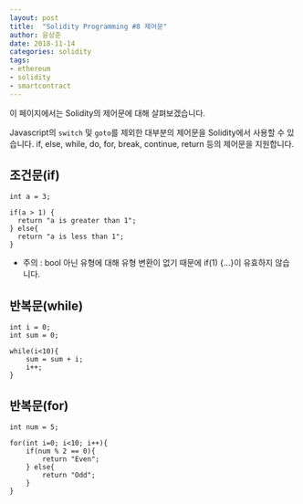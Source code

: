 ```yaml
---
layout: post
title:  "Solidity Programming #8 제어문"
author: 윤상준
date: 2018-11-14
categories: solidity
tags:
- ethereum
- solidity
- smartcontract
---
```


이 페이지에서는 Solidity의 제어문에 대해 살펴보겠습니다.

Javascript의 `switch` 및 `goto`를 제외한 대부분의 제어문을 Solidity에서 사용할 수 있습니다.
if, else, while, do, for, break, continue, return 등의 제어문을 지원합니다.

## 조건문(if)

```
int a = 3;

if(a > 1) {
  return "a is greater than 1";
} else{
  return "a is less than 1";
}
```

* 주의 : bool 아닌 유형에 대해 유형 변환이 없기 때문에 if(1) {...}이 유효하지 않습니다.

## 반복문(while)

```
int i = 0;
int sum = 0;

while(i<10){
    sum = sum + i;
    i++;
}
```

## 반복문(for)

```
int num = 5;

for(int i=0; i<10; i++){
    if(num % 2 == 0){
        return "Even";
    } else{
        return "Odd";
    }
}
```

